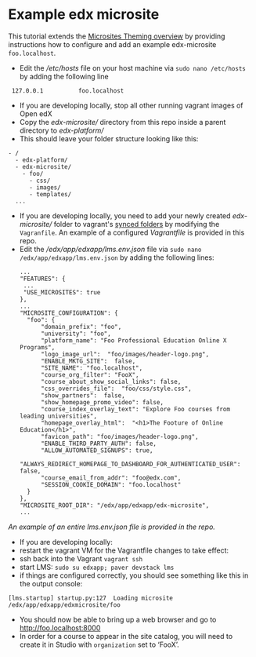 # Example edx microsite
This tutorial extends the [Microsites Theming overview](https://github.com/edx/edx-platform/wiki/Microsites-Theming) by providing instructions how to configure and add an example edx-microsite `foo.localhost`.

+ Edit the */etc/hosts* file on your host machine via `sudo nano /etc/hosts` by adding the following line 
```
 127.0.0.1			foo.localhost
```
+ If you are developing locally, stop all other running vagrant images of Open edX
+ Copy the *edx-microsite/* directory from this repo inside a parent directory to *edx-platform/* 
 + This should leave your folder structure looking like this:
  ```
  - /
    - edx-platform/
    - edx-microsite/
      - foo/
        - css/
        - images/
        - templates/
    ...
  ```
+ If you are developing locally, you need to add your newly created *edx-microsite/* folder to vagrant's [synced folders](https://docs.vagrantup.com/v2/synced-folders/) by modifying the `Vagranfile`. An example of a configured *Vagrantfile* is provided in this repo.
+ Edit the */edx/app/edxapp/lms.env.json* file via `sudo nano /edx/app/edxapp/lms.env.json`  by adding the following lines:
  ```
  ...
  "FEATURES": {
   ...
   "USE_MICROSITES": true
  }, 
  ...
  "MICROSITE_CONFIGURATION": {
    "foo": { 
        "domain_prefix": "foo", 
        "university": "foo", 
        "platform_name": "Foo Professional Education Online X Programs", 
        "logo_image_url":  "foo/images/header-logo.png", 
        "ENABLE_MKTG_SITE":  false, 
        "SITE_NAME": "foo.localhost", 
        "course_org_filter": "FooX", 
        "course_about_show_social_links": false, 
        "css_overrides_file":  "foo/css/style.css", 
        "show_partners":  false, 
        "show_homepage_promo_video": false, 
        "course_index_overlay_text": "Explore Foo courses from leading universities", 
        "homepage_overlay_html":  "<h1>The Footure of Online Education</h1>", 
        "favicon_path": "foo/images/header-logo.png", 
        "ENABLE_THIRD_PARTY_AUTH": false, 
        "ALLOW_AUTOMATED_SIGNUPS": true, 
        "ALWAYS_REDIRECT_HOMEPAGE_TO_DASHBOARD_FOR_AUTHENTICATED_USER": false, 
        "course_email_from_addr": "foo@edx.com", 
        "SESSION_COOKIE_DOMAIN": "foo.localhost"
    }
  }, 
  "MICROSITE_ROOT_DIR": "/edx/app/edxapp/edx-microsite", 
  ...
  ```
*An example of an entire lms.env.json file is provided in the repo.*

+ If you are developing locally:
 + restart the vagrant VM for the Vagrantfile changes to take effect: 
 + ssh back into the Vagrant `vagrant ssh `
 + start LMS: `sudo su edxapp; paver devstack lms`
 + if things are configured correctly, you should see something like this in the output console:
  ```
  [lms.startup] startup.py:127 ­ Loading microsite 
  /edx/app/edxapp/edx­microsite/foo
  ```
+ You should now be able to bring up a web browser and go to http://foo.localhost:8000
+ In order for a course to appear in the site catalog, you will need to create it in Studio with `organization` set to ‘FooX’.
